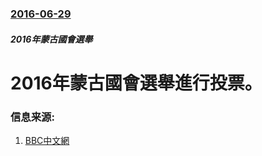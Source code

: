 ### [2016-06-29](/zh/news/2016/06/29/index.md)

##### 2016年蒙古國會選舉
# 2016年蒙古國會選舉進行投票。 




### 信息来源:

1. [BBC中文網](http://www.bbc.com/zhongwen/simp/world/2016/06/160629_mongolia_elections)
